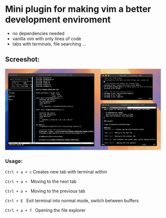 # Mini plugin for making vim a better development enviroment 

- no dependencies needed
- vanilla vim with only lines of code
- tabs with terminals, file searching ...


## Screeshot:

![app screenshot](screenshot.png)

### Usage:
`Ctrl + a + c` Creates new tab with terminal within

`Ctrl + a + ` Moving to the next tab

`Ctrl + a + ` Moving to the previous tab

`Ctrl + E ` Exit terminal into normal mode, switch between buffers

`Ctrl + a + f ` Opening the file explorer
